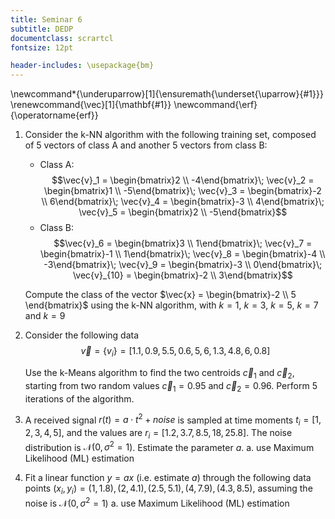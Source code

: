 ```yaml
---
title: Seminar 6
subtitle: DEDP
documentclass: scrartcl
fontsize: 12pt

header-includes: \usepackage{bm}
---
```


\newcommand*{\underuparrow}[1]{\ensuremath{\underset{\uparrow}{#1}}}
\renewcommand{\vec}[1]{\mathbf{#1}}
\newcommand{\erf}{\operatorname{erf}}


1. Consider the k-NN algorithm with the following training set, composed
of 5 vectors of class A and another 5 vectors from class B:
    * Class A:
$$\vec{v}_1 = \begin{bmatrix}2 \\ -4\end{bmatrix}\;
\vec{v}_2 = \begin{bmatrix}1 \\ -5\end{bmatrix}\;
\vec{v}_3 = \begin{bmatrix}-2 \\ 6\end{bmatrix}\;
\vec{v}_4 = \begin{bmatrix}-3 \\ 4\end{bmatrix}\;
\vec{v}_5 = \begin{bmatrix}2 \\ -5\end{bmatrix}$$
    * Class B:
$$\vec{v}_6 = \begin{bmatrix}3 \\ 1\end{bmatrix}\;
\vec{v}_7 = \begin{bmatrix}-1 \\ 1\end{bmatrix}\;
\vec{v}_8 = \begin{bmatrix}-4 \\ -3\end{bmatrix}\;
\vec{v}_9 = \begin{bmatrix}-3 \\ 0\end{bmatrix}\;
\vec{v}_{10} = \begin{bmatrix}-2 \\ 3\end{bmatrix}$$

    Compute the class of the vector $\vec{x} = \begin{bmatrix}-2 \\ 5 \end{bmatrix}$
using the k-NN algorithm, with $k=1$, $k=3$, $k=5$, $k=7$ and $k=9$

2. Consider the following data
$$\vec{v} = \left\lbrace v_i \right\rbrace = [ 1.1, 0.9, 
5.5, 0.6, 5, 6, 1.3, 4.8, 6, 0.8 ] $$

    Use the k-Means algorithm to find the two centroids $\vec{c}_1$ and $\vec{c}_2$,
starting from two random values $\vec{c}_1 = 0.95$ and $\vec{c}_2 = 0.96$. Perform
5 iterations of the algorithm.

2. A received signal $r(t) = a \cdot t^2 + noise$ is sampled at time moments $t_i = [1,2,3,4,5]$,
 and the values are $r_i = [1.2, 3.7, 8.5, 18, 25.8]$. The noise distribution
 is $\mathcal{N}(0,\sigma^2=1)$. Estimate the parameter $a$.
    a. use Maximum Likelihood (ML) estimation
	
1. Fit a linear function $y = ax$ (i.e. estimate $a$) through the following data points
$(x_i, y_i) = {(1,1.8),(2,4.1),(2.5, 5.1),(4,7.9),(4.3, 8.5)}$,
assuming the noise is $\mathcal{N}(0,\sigma^2=1)$
    a. use Maximum Likelihood (ML) estimation